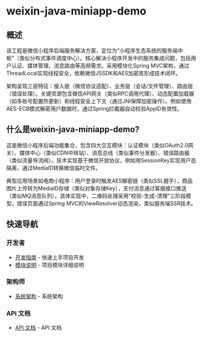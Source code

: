 
# weixin-java-miniapp-demo

## 概述  
该工程是微信小程序后端服务解决方案，定位为"小程序生态系统的服务端中枢"（类似分布式事件调度中心）。核心解决小程序开发中的服务集成问题，包括用户认证、媒体管理、消息路由等高频需求。采用模块化Spring MVC架构，通过ThreadLocal实现线程安全，依赖微信JSSDK和AES加密库形成技术闭环。  

架构呈现三层特征：接入层（微信协议适配）、业务层（会话/文件管理）、路由层（错误处理）。关键资源包含微信API网关（类似RPC调用代理）、动态配置加载器（如多账号配置热更新）和线程安全上下文（通过JNI保障加密操作）。例如使用AES-ECB模式解密用户数据时，通过Spring拦截器自动校验AppID有效性。  

## 什么是weixin-java-miniapp-demo?  
这是微信小程序后端功能集合，包含四大交互模块：认证模块（类似OAuth2.0网关）、媒体中心（类似CDN中转站）、消息总线（类似事件分发器）、错误路由器（类似流量导流阀）。技术实现基于微信开放协议，例如用SessionKey实现用户态隔离，通过MediaID转换微信临时文件。  

典型应用场景如电商小程序：用户登录时触发AES解密链（类似SSL握手），商品图片上传转为MediaID存储（类似对象存储Key），支付消息通过客服接口推送（类似MQ消息队列）。具体实现中，二维码处理采用"校验-生成-清理"三阶段模型，错误页面通过Spring MVC的ViewResolver动态渲染，类似服务端SSR技术。

## 快速导航

### 开发者
- [开发指南](docs/zh/summary/dev_guide.md) - 快速上手项目开发
- [模块说明](docs/zh/docs/_module.md) - 项目模块详细说明
### 架构师
- [系统架构](docs/zh/summary/system_architecture.md) - 系统架构
### API 文档
- [API 文档](summary/api.md) - API 文档